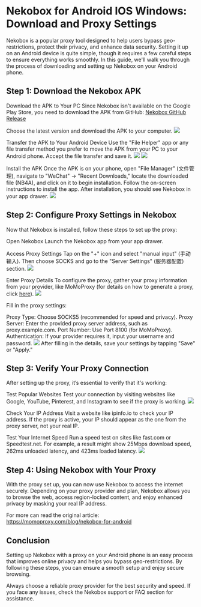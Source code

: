 <h1>Nekobox for Android IOS Windows: Download and Proxy Settings</h1>

Nekobox is a popular proxy tool designed to help users bypass geo-restrictions, protect their privacy, and enhance data security. Setting it up on an Android device is quite simple, though it requires a few careful steps to ensure everything works smoothly. In this guide, we'll walk you through the process of downloading and setting up Nekobox on your Android phone.


<h2>Step 1: Download the Nekobox APK</h2>

Download the APK to Your PC
Since Nekobox isn't available on the Google Play Store, you need to download the APK from GitHub: <a href="https://github.com/Matsuridayo/NekoBoxForAndroid/releases">Nekobox GitHub Release</a>

Choose the latest version and download the APK to your computer.
<img src="https://momoproxy.com/_next/image?url=https%3A%2F%2Fmomoproxy.com%2Fimage%2F20250210_1739170097025.png&w=2048&q=75">


Transfer the APK to Your Android Device
Use the "File Helper" app or any file transfer method you prefer to move the APK from your PC to your Android phone. Accept the file transfer and save it.
<img src="https://momoproxy.com/_next/image?url=https%3A%2F%2Fmomoproxy.com%2Fimage%2F20250210_1739170135360.png&w=2048&q=75">
<img src="https://momoproxy.com/_next/image?url=https%3A%2F%2Fmomoproxy.com%2Fimage%2F20250210_1739171029299.png&w=2048&q=75">

Install the APK
Once the APK is on your phone, open "File Manager" (文件管理), navigate to "WeChat" -> "Recent Downloads," locate the downloaded file (NB4A), and click on it to begin installation. Follow the on-screen instructions to install the app. After installation, you should see Nekobox in your app drawer.
<img src="https://momoproxy.com/_next/image?url=https%3A%2F%2Fmomoproxy.com%2Fimage%2F20250210_1739171247592.png&w=2048&q=75">

<h2>Step 2: Configure Proxy Settings in Nekobox</h2>
Now that Nekobox is installed, follow these steps to set up the proxy:

Open Nekobox
Launch the Nekobox app from your app drawer.

Access Proxy Settings
Tap on the "+" icon and select "manual input" (手动输入). Then choose SOCKS and go to the "Server Settings" (服务器配置) section.
<img src="https://momoproxy.com/_next/image?url=https%3A%2F%2Fmomoproxy.com%2Fimage%2F20250210_1739171541987.png&w=2048&q=75">

Enter Proxy Details
To configure the proxy, gather your proxy information from your provider, like MoMoProxy (for details on how to generate a proxy, click <a href="https://momoproxy.com/blog/how-to-generate-rotating-residential-ip">here</a>).
<img src="https://momoproxy.com/_next/image?url=https%3A%2F%2Fmomoproxy.com%2Fimage%2F20250210_1739172187637.png&w=2048&q=75">

Fill in the proxy settings:

Proxy Type: Choose SOCKS5 (recommended for speed and privacy).
Proxy Server: Enter the provided proxy server address, such as proxy.example.com.
Port Number: Use Port 8100 (for MoMoProxy).
Authentication: If your provider requires it, input your username and password.
<img src="https://momoproxy.com/_next/image?url=https%3A%2F%2Fmomoproxy.com%2Fimage%2F20250210_1739172278403.png&w=2048&q=75">
After filling in the details, save your settings by tapping "Save" or "Apply."

<h2>Step 3: Verify Your Proxy Connection</h2>
After setting up the proxy, it’s essential to verify that it's working:

Test Popular Websites
Test your connection by visiting websites like Google, YouTube, Pinterest, and Instagram to see if the proxy is working.
<img src="https://momoproxy.com/_next/image?url=https%3A%2F%2Fmomoproxy.com%2Fimage%2F20250210_1739172510336.png&w=2048&q=75">

Check Your IP Address
Visit a website like ipinfo.io to check your IP address. If the proxy is active, your IP should appear as the one from the proxy server, not your real IP.

Test Your Internet Speed
Run a speed test on sites like fast.com or Speedtest.net. For example, a result might show 25Mbps download speed, 262ms unloaded latency, and 423ms loaded latency.
<img src="https://momoproxy.com/_next/image?url=https%3A%2F%2Fmomoproxy.com%2Fimage%2F20250210_1739173049912.jpg&w=2048&q=75">

<h2>Step 4: Using Nekobox with Your Proxy</h2>
With the proxy set up, you can now use Nekobox to access the internet securely. Depending on your proxy provider and plan, Nekobox allows you to browse the web, access region-locked content, and enjoy enhanced privacy by masking your real IP address.

For more can read the original article:
<a href="https://momoproxy.com/blog/nekobox-for-android">https://momoproxy.com/blog/nekobox-for-android</a>

<h2>Conclusion</h2>
Setting up Nekobox with a proxy on your Android phone is an easy process that improves online privacy and helps you bypass geo-restrictions. By following these steps, you can ensure a smooth setup and enjoy secure browsing.

Always choose a reliable proxy provider for the best security and speed. If you face any issues, check the Nekobox support or FAQ section for assistance.
